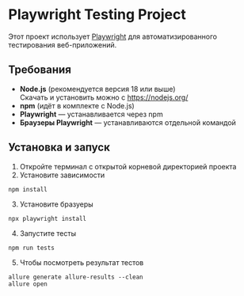 
# Playwright Testing Project

Этот проект использует [Playwright](https://playwright.dev/) для автоматизированного тестирования веб-приложений.

## Требования

- **Node.js** (рекомендуется версия 18 или выше)  
  Скачать и установить можно с https://nodejs.org/  
- **npm** (идёт в комплекте с Node.js)  
- **Playwright** — устанавливается через npm  
- **Браузеры Playwright** — устанавливаются отдельной командой

## Установка и запуск

1. Откройте терминал c открытой корневой директорией проекта
2. Установите зависимости

```
npm install
```

3. Установите бразуеры
```
npx playwright install
```
4. Запустите тесты
```
npm run tests
```
5. Чтобы посмотреть результат тестов
```
allure generate allure-results --clean
allure open
```
